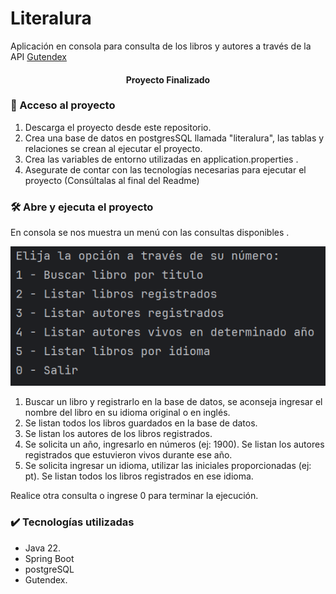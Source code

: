 <h1>Literalura</h1>
<p>Aplicación en consola para consulta de los libros y autores a través de la API <a href="https://gutendex.com">Gutendex
</a></p>

<h4 align="center">Proyecto Finalizado</h3>

<h3>📁 Acceso al proyecto</h3>
<ol>
  <li>Descarga el proyecto desde este repositorio.</li>
  <li>Crea una base de datos en postgresSQL llamada "literalura", las tablas y relaciones se crean al ejecutar el proyecto.</li>
  <li>Crea las variables de entorno utilizadas en application.properties .</li>
  <li>Asegurate de contar con las tecnologías necesarias para ejecutar el proyecto (Consúltalas al final del Readme)</li>
</ol>

<h3>🛠️ Abre y ejecuta el proyecto</h3>
<p>En consola se nos muestra un menú con las consultas disponibles .</p>
<img src="src/main/resources/IMGmenu.png">
<ol>
  <li>Buscar un libro y registrarlo en la base de datos, se aconseja ingresar el nombre del libro en su idioma original o en inglés.</li>  
  <li>Se listan todos los libros guardados en la base de datos.</li>
  <li>Se listan los autores de los libros registrados. </li>
  <li>Se solicita un año, ingresarlo en números (ej: 1900). Se listan los autores registrados que estuvieron vivos durante ese año.</li>
  <li>Se solicita ingresar un idioma, utilizar las iniciales proporcionadas (ej: pt). Se listan todos los libros registrados en ese idioma.</li>
</ol>
<p>Realice otra consulta o ingrese 0 para terminar la ejecución.</p>

<h3>✔️ Tecnologías utilizadas</h3>
<ul>
  <li>Java 22.</li>
  <li>Spring Boot</li>  
  <li>postgreSQL</li>
  <li>Gutendex.</li>
</ul>
